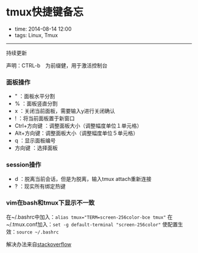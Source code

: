 # tmux快捷键备忘

- time: 2014-08-14 12:00
- tags: Linux, Tmux

---

持续更新

声明：CTRL-b　为前缀健，用于激活控制台

### 面板操作

- " ：面板水平分割
- % ：面板竖直分割
- x ：关闭当前面板，需要输入y进行关闭确认
- ! ：将当前面板置于新窗口
- Ctrl+方向键 ：调整面板大小（调整幅度单位１单元格）
- Alt+方向键：调整面板大小（调整幅度单位５单元格）
- q ：显示面板编号
- 方向键 ：选择面板

### session操作

- d ：脱离当前会话，但是为脱离，输入tmux attach重新连接
- ? ：现实所有绑定热键

### vim在bash和tmux下显示不一致

在~/.bashrc中加入：`alias tmux="TERM=screen-256color-bce tmux"`
在~/.tmux.conf加入：`set -g default-terminal "screen-256color"`
使配置生效：`source ~/.bashrc`

解决办法来自[stackoverflow](http://rhnh.net/2011/08/20/vim-and-tmux-on-osx)
